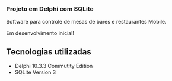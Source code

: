 ### Projeto em Delphi com SQLite

Software para controle de mesas de bares e restaurantes Mobile.

Em desenvolvimento inicial!

## Tecnologias utilizadas

- Delphi 10.3.3  Commutity Edition
- SQLite Version 3

